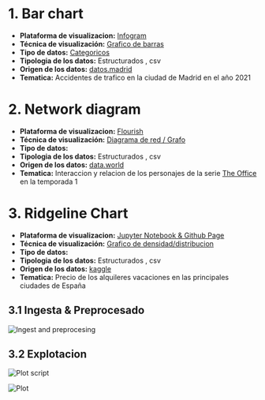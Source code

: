 # 1. Bar chart

* **Plataforma de visualizacion:** [Infogram](https://infogram.com/madrid-traffic-accidents-2021-1h8n6m3nzyr5j4x?live)
* **Técnica de visualización:** [Grafico de barras](https://datavizcatalogue.com/methods/bar_chart.html)
* **Tipo de datos:** [Categoricos](https://www.data-to-viz.com/#barplot)
* **Tipologia de los datos:** Estructurados , csv
* **Origen de los datos:** [datos.madrid](https://datos.madrid.es/sites/v/index.jsp?vgnextoid=7c2843010d9c3610VgnVCM2000001f4a900aRCRD&vgnextchannel=374512b9ace9f310VgnVCM100000171f5a0aRCRD)
* **Tematica:** Accidentes de trafico en la ciudad de Madrid en el año 2021

# 2. Network diagram 

* **Plataforma de visualizacion:** [Flourish](https://public.flourish.studio/visualisation/7741938/)
* **Técnica de visualización:** [Diagrama de red / Grafo](https://datavizcatalogue.com/methods/network_diagram.html)
* **Tipo de datos:**
* **Tipologia de los datos:** Estructurados , csv
* **Origen de los datos:** [data.world](https://data.world/abhinavr8/the-office-scripts-dataset)
* **Tematica:** Interaccion y relacion de los personajes de la serie [The Office](https://www.sensacine.com/series/serie-199/temporada-724/reparto/) en la temporada 1

# 3. Ridgeline Chart 

* **Plataforma de visualizacion:** [Jupyter Notebook & Github Page](https://orezzak.github.io/orrezak.github.io/)
* **Técnica de visualización:** [Grafico de densidad/distribucion](https://www.data-to-viz.com/graph/ridgeline.html)
* **Tipo de datos:** 
* **Tipologia de los datos:** Estructurados , csv
* **Origen de los datos:** [kaggle](https://www.kaggle.com/datamarket/alojamientos-tursticos)
* **Tematica:** Precio de los alquileres vacaciones en las principales ciudades de España

## 3.1 Ingesta & Preprocesado 

![Ingest and preprocesing](https://user-images.githubusercontent.com/93130320/141484355-09b039b5-83e6-4ea8-8305-84d9fe69dbd7.jpg)

## 3.2 Explotacion

![Plot script](https://user-images.githubusercontent.com/93130320/141484397-670e0a88-04ba-42c1-8212-e7d54a825169.jpg)

![Plot](https://user-images.githubusercontent.com/93130320/141484421-6f26106d-1eb8-4727-bcd3-3b0c87898a99.jpg)
